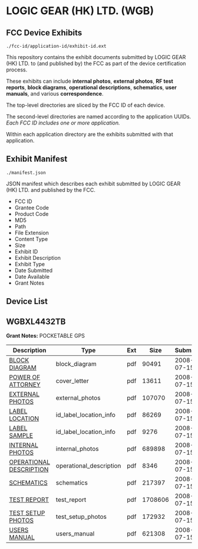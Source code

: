 # LOGIC GEAR (HK) LTD. (WGB)
## FCC Device Exhibits

```
./fcc-id/application-id/exhibit-id.ext
```

This repository contains the exhibit documents submitted by LOGIC GEAR (HK) LTD. to (and published by) the FCC as part of the device certification process.

These exhibits can include **internal photos**, **external photos**, **RF test reports**, **block diagrams**, **operational descriptions**, **schematics**, **user manuals**, and various **correspondence**.

The top-level directories are sliced by the FCC ID of each device.

The second-level directories are named according to the application UUIDs. *Each FCC ID includes one or more application.*

Within each application directory are the exhibits submitted with that application. 

## Exhibit Manifest

```
./manifest.json
```

JSON manifest which describes each exhibit submitted by LOGIC GEAR (HK) LTD. and published by the FCC.

- FCC ID
- Grantee Code
- Product Code
- MD5
- Path
- File Extension
- Content Type
- Size
- Exhibit ID
- Exhibit Description
- Exhibit Type
- Date Submitted
- Date Available
- Grant Notes

## Device List
## WGBXL4432TB
**Grant Notes:** POCKETABLE GPS

| Description | Type | Ext | Size | Submitted | Available |
| ----------- | ---- | --- | ---- | --------- | --------- |
| [BLOCK DIAGRAM](WGBXL4432TB/69ff3e57419afd7690a649afee6b04c3/970706.pdf) | block_diagram | pdf | 90491 | 2008-07-15 | 2008-07-15 |
| [POWER OF ATTORNEY](WGBXL4432TB/69ff3e57419afd7690a649afee6b04c3/970715.pdf) | cover_letter | pdf | 13611 | 2008-07-15 | 2008-07-15 |
| [EXTERNAL PHOTOS](WGBXL4432TB/69ff3e57419afd7690a649afee6b04c3/970708.pdf) | external_photos | pdf | 107070 | 2008-07-15 | 2008-07-15 |
| [LABEL LOCATION](WGBXL4432TB/69ff3e57419afd7690a649afee6b04c3/970709.pdf) | id_label_location_info | pdf | 86269 | 2008-07-15 | 2008-07-15 |
| [LABEL SAMPLE](WGBXL4432TB/69ff3e57419afd7690a649afee6b04c3/970710.pdf) | id_label_location_info | pdf | 9276 | 2008-07-15 | 2008-07-15 |
| [INTERNAL PHOTOS](WGBXL4432TB/69ff3e57419afd7690a649afee6b04c3/970711.pdf) | internal_photos | pdf | 689898 | 2008-07-15 | 2008-07-15 |
| [OPERATIONAL DESCRIPTION](WGBXL4432TB/69ff3e57419afd7690a649afee6b04c3/970707.pdf) | operational_description | pdf | 8346 | 2008-07-15 | 2008-07-15 |
| [SCHEMATICS](WGBXL4432TB/69ff3e57419afd7690a649afee6b04c3/970712.pdf) | schematics | pdf | 217397 | 2008-07-15 | 2008-07-15 |
| [TEST REPORT](WGBXL4432TB/69ff3e57419afd7690a649afee6b04c3/970705.pdf) | test_report | pdf | 1708606 | 2008-07-15 | 2008-07-15 |
| [TEST SETUP PHOTOS](WGBXL4432TB/69ff3e57419afd7690a649afee6b04c3/970713.pdf) | test_setup_photos | pdf | 172932 | 2008-07-15 | 2008-07-15 |
| [USERS MANUAL](WGBXL4432TB/69ff3e57419afd7690a649afee6b04c3/970714.pdf) | users_manual | pdf | 621308 | 2008-07-15 | 2008-07-15 |
